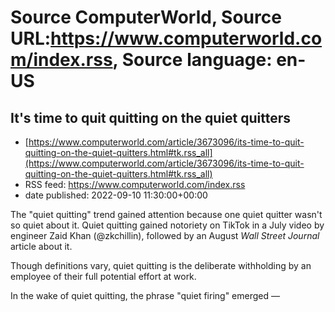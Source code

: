 # Source ComputerWorld, Source URL:https://www.computerworld.com/index.rss, Source language: en-US

## It's time to quit quitting on the quiet quitters
 - [https://www.computerworld.com/article/3673096/its-time-to-quit-quitting-on-the-quiet-quitters.html#tk.rss_all](https://www.computerworld.com/article/3673096/its-time-to-quit-quitting-on-the-quiet-quitters.html#tk.rss_all)
 - RSS feed: https://www.computerworld.com/index.rss
 - date published: 2022-09-10 11:30:00+00:00

<article>
	<section class="page">
<p>The "quiet quitting" trend gained attention because one quiet quitter wasn't so quiet about it. Quiet quitting gained notoriety on TikTok in a July video by engineer Zaid Khan (@zkchillin), followed by an August <em>Wall Street Journal</em> article about it.</p><p>Though definitions vary, quiet quitting is the deliberate withholding by an employee of their full potential effort at work.</p><p>In the wake of quiet quitting, the phrase "quiet firing" emerged — 
